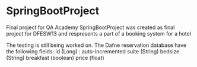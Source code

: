 # SpringBootProject
Final project for QA Academy
SpringBootProject was created as final project for DFESW13 and respresents a part of a booking system for a hotel

The testing is still being worked on.
The Dafne reservation database have the following fields:
id (Long) : auto-incremented
suite (String)
bedsize (String)
breakfast (boolean)
price (float)
